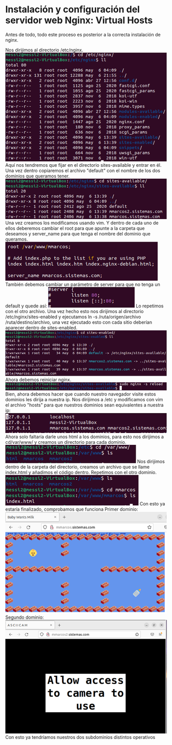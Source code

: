 # Instalación y configuración del servidor web Nginx: Virtual Hosts
Antes de todo, todo este proceso es posterior a la correcta instalación de nginx.

Nos dirijimos al directorio /etc/nginx.
![](Imagenes/imagen1.PNG)
Aquí nos tendremos que fijar en el directorio sites-available y entrar en él.
Una vez dentro copiaremos el archivo "default" con el nombre de los dos dominios que queramos tener.
![](Imagenes/imagen2.png)
Una vez creamos los modificamos usando vim.
Y dentro de cada uno de ellos deberemos cambiar el root para que apunte a la carpeta que deseamos y server_name para que tenga el nombre del dominio que queramos.
![](imagenes/imagen3.png)
También debemos cambiar un parámetro de server para que no tenga un default y quede así:
![](imagenes/imagen4.png)
Lo repetimos con el otro archivo.
Una vez hecho esto nos dirijimos al directorio /etc/nginx/sites-enabled y ejecutamos ln -s /ruta/origen/archivo /ruta/destino/archivo, una vez ejecutado esto con cada sitio deberían aparecer dentro de sites-enabled.
![](imagenes/imagen5.png)
Ahora debemos reiniciar nginx.
![](imagenes/imagen6.png)
Bien, ahora debemos hacer que cuando nuestro navegador visite estos dominios les dirija a nuestra ip.
Nos dirijimos a /etc y modificamos con vim el archivo "hosts" para que nuestros dominios sean equivalentes a nuestra ip:
![](imagenes/imagen7.png)
Ahora solo faltaría darle unos html a los dominios, para esto nos dirijimos a cd/var/www/ y creamos un directorio para cada dominio.
![](imagenes/imagen8.png)
Nos dirijimos dentro de la carpeta del directorio, creamos un archivo que se llame index.html y añadimos el código dentro.
Repetimos con el otro dominio.
![](imagenes/imagen9.png)
Con esto ya estaría finalizado, comprobamos que funciona
Primer dominio:
![](imagenes/imagen10.png)
Segundo dominio:
![](imagenes/imagen11.png)
Con esto ya tendríamos nuestros dos subdominios distintos operativos 
